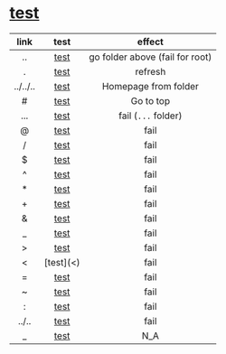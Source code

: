# [test](subfolder/)

|   link   |       test       |             effect              |
| :------: | :--------------: | :-----------------------------: |
|    ..    |    [test](..)    | go folder above (fail for root) |
|    .     |    [test](.)     |             refresh             |
| ../../.. | [test](../../..) |      Homepage from folder       |
|    \#    |    [test](#)     |            Go to top            |
|   ...    |   [test](...)    |       fail (`...` folder)       |
|    @     |    [test](@)     |              fail               |
|    /     |    [test](/)     |              fail               |
|    $     |    [test]($)     |              fail               |
|    ^     |    [test](^)     |              fail               |
|    \*    |    [test](*)     |              fail               |
|    \+    |    [test](+)     |              fail               |
|    &     |    [test](&)     |              fail               |
|    _     |    [test](_)     |              fail               |
|    >     |    [test](>)     |              fail               |
|    <     |    [test](<)     |              fail               |
|    =     |    [test](=)     |              fail               |
|    ~     |    [test](~)     |              fail               |
|    :     |    [test](:)     |              fail               |
|  ../..   |  [test](../..)   |              fail               |
|    _     |    [test](_)     |               N_A               |